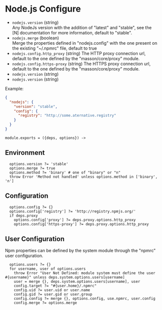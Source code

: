 
# Node.js Configure

*   `nodejs.version` (string)   
    Any NodeJs version with the addition of "latest" and "stable", see the [N] 
    documentation for more information, default to "stable".
*   `nodejs.merge` (boolean)   
    Merge the properties defined in "nodejs.config" with the one present on
    the existing "~/.npmrc" file, default to true
*   `nodejs.config.http_proxy` (string)
    The HTTP proxy connection url, default to the one defined by the 
    "masson/core/proxy" module.
*   `nodejs.config.https-proxy` (string)
    The HTTPS proxy connection url, default to the one defined by the 
    "masson/core/proxy" module.
*   `nodejs.version` (string)
*   `nodejs.version` (string)

Example:

```json
{
  "nodejs": {
    "version": "stable",
    "config": {
      "registry": "http://some.aternative.registry"
    }
  }
}
```

    module.exports = ({deps, options}) ->

## Environment

      options.version ?= 'stable'
      options.merge ?= true
      options.method ?= 'binary' # one of "binary" or "n"
      throw Error 'Method not handled' unless options.method in ['binary', 'n']

## Configuration

      options.config ?= {}
      options.config['registry'] ?= 'http://registry.npmjs.org/'
      if deps.proxy
        options.config['proxy'] ?= deps.proxy.options.http_proxy
        options.config['https-proxy'] ?= deps.proxy.options.http_proxy

## User Configuration

Npm properties can be defined by the system module through the "npmrc" user 
configuration.

      options.users ?= {}
      for username, user of options.users
        throw Error "User Not Defined: module system must define the user #{username}" unless deps.system.options.users[username]
        user = merge {}, deps.system.options.users[username], user
        config.target ?= "#{user.home}/.npmrc"
        config.uid ?= user.uid or user.name
        config.gid ?= user.gid or user.group
        config.config ?= merge {}, options.config, use.npmrc, user.config
        config.merge ?= options.merge
